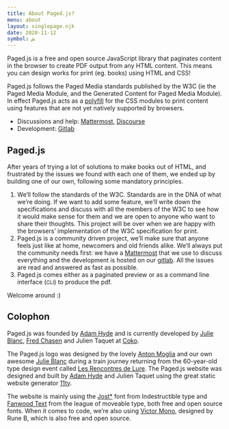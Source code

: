 ```yaml
---
title: About Paged.js?
menu: about
layout: singlepage.njk
date: 2028-11-12
symbol: ﺶ
---
```


Paged.js is a free and open source JavaScript library that paginates content in the browser to create PDF output from any HTML content. This means you can design works for print (eg. books) using HTML and CSS!

Paged.js follows the Paged Media standards published by the W3C (ie the Paged Media Module, and the Generated Content for Paged Media Module). In effect Paged.js acts as a [polyfill](<https://en.wikipedia.org/wiki/Polyfill_(programming)>) for the CSS modules to print content using features that are not yet natively supported by browsers.

- Discussions and help: [Mattermost](https://mattermost.coko.foundation), [Discourse](https://discourse.cabbagetreelabs.org/)
- Development: [Gitlab](https://gitlab.coko.foundation/pagedjs)

## Paged.js

After years of trying a lot of solutions to make books out of HTML, and frustrated by the issues we found with each one of them, we ended up by building one of our own, following some mandatory principles.

1. We’ll follow the standards of the W3C. Standards are in the DNA of what we’re doing. If we want to add some feature, we’ll write down the specifications and discuss with all the members of the W3C to see how it would make sense for them and we are open to anyone who want to share their thoughts. This project will be over when we are happy with the browsers’ implementation of the W3C specification for print.
2. Paged.js is a community driven project, we’ll make sure that anyone feels just like at home, newcomers and old friends alike. We’ll always put the community needs first: we have a [Mattermost](https://mattermost.coko.foundation) that we use to discuss everything and the development is hosted on our [gitlab](https://gitlab.coko.foundation/pagedjs/pagedjs/public). All the issues are read and answered as fast as possible.
3. Paged.js comes either as a paginated preview or as a command line interface (<small>CLI</small>) to produce the pdf.

Welcome around :)

## Colophon

Paged.js was founded by [Adam Hyde](https://www.adamhyde.net) and is currently developed by [Julie Blanc](http://julie-blanc.fr), [Fred Chasen](http://fchasen.com/) and Julien Taquet at [Coko](https://www.coko.foundation).

The Paged.js logo was designed by the lovely [Anton Moglia](http://moglia.fr/) and our own awesome [Julie Blanc](http://julie-blanc.fr) during a train journey returning from the 60-year-old type design event called [Les Rencontres de Lure](http://delure.org).
The Paged.js website was designed and built by [Adam Hyde](https://www.adamhyde.net) and Julien Taquet using the great static website generator [11ty](https://11ty.dev/).

The website is mainly using the [Jost\*](https://indestructibletype.com/Jost.html) font from Indestructible type and [Fanwood Text](https://www.theleagueofmoveabletype.com/fanwood) from the league of moveable type, both free and open source fonts. When it comes to code, we’re also using [Victor Mono](https://rubjo.github.io/victor-mono/), designed by Rune B, which is also free and open source.
